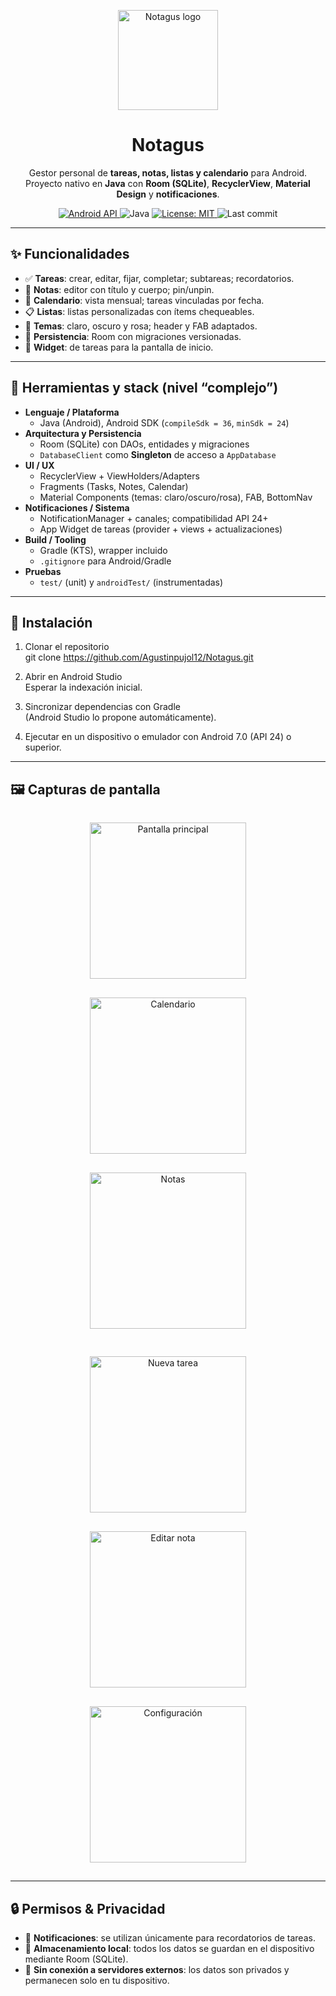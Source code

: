 <p align="center">
  <img src="docs/ic_launcher_round.webp" alt="Notagus logo" width="160"/>
</p>

<h1 align="center">Notagus</h1>

<p align="center">
  Gestor personal de <b>tareas, notas, listas y calendario</b> para Android.<br/>
  Proyecto nativo en <b>Java</b> con <b>Room (SQLite)</b>, <b>RecyclerView</b>, <b>Material Design</b> y <b>notificaciones</b>.
</p>

<p align="center">
  <a href="https://github.com/Agustinpujol12/Notagus/releases">
    <img src="https://img.shields.io/badge/Android-API%2024%2B-3DDC84" alt="Android API"/>
  </a>
  <img src="https://img.shields.io/badge/Made%20with-Java-orange" alt="Java"/>
  <a href="LICENSE">
    <img src="https://img.shields.io/badge/License-MIT-yellow" alt="License: MIT"/>
  </a>
  <img src="https://img.shields.io/github/last-commit/Agustinpujol12/Notagus" alt="Last commit"/>
</p>

---

## ✨ Funcionalidades

- ✅ **Tareas**: crear, editar, fijar, completar; subtareas; recordatorios.
- 📝 **Notas**: editor con título y cuerpo; pin/unpin.
- 📅 **Calendario**: vista mensual; tareas vinculadas por fecha.
- 📋 **Listas**: listas personalizadas con ítems chequeables.
- 🎨 **Temas**: claro, oscuro y rosa; header y FAB adaptados.
- 💾 **Persistencia**: Room con migraciones versionadas.
- 🧩 **Widget**: de tareas para la pantalla de inicio.

---

## 🧰 Herramientas y stack (nivel “complejo”)

- **Lenguaje / Plataforma**
  - Java (Android), Android SDK (`compileSdk = 36`, `minSdk = 24`)
- **Arquitectura y Persistencia**
  - Room (SQLite) con DAOs, entidades y migraciones
  - `DatabaseClient` como **Singleton** de acceso a `AppDatabase`
- **UI / UX**
  - RecyclerView + ViewHolders/Adapters
  - Fragments (Tasks, Notes, Calendar)
  - Material Components (temas: claro/oscuro/rosa), FAB, BottomNav
- **Notificaciones / Sistema**
  - NotificationManager + canales; compatibilidad API 24+
  - App Widget de tareas (provider + views + actualizaciones)
- **Build / Tooling**
  - Gradle (KTS), wrapper incluido
  - `.gitignore` para Android/Gradle
- **Pruebas**
  - `test/` (unit) y `androidTest/` (instrumentadas)

---

## 🚀 Instalación

1. Clonar el repositorio  
git clone https://github.com/Agustinpujol12/Notagus.git  

2. Abrir en Android Studio  
Esperar la indexación inicial.  

3. Sincronizar dependencias con Gradle  
(Android Studio lo propone automáticamente).  

4. Ejecutar en un dispositivo o emulador con Android 7.0 (API 24) o superior.  

---

## 🖼️ Capturas de pantalla

<p align="center">
  <img src="docs/home.jpeg" alt="Pantalla principal" width="250" style="margin:15px"/>
  <img src="docs/calendar.jpeg" alt="Calendario" width="250" style="margin:15px"/>
  <img src="docs/note.jpeg" alt="Notas" width="250" style="margin:15px"/>
</p>

<p align="center">
  <img src="docs/newtask.jpeg" alt="Nueva tarea" width="250" style="margin:15px"/>
  <img src="docs/editnote.jpeg" alt="Editar nota" width="250" style="margin:15px"/>
  <img src="docs/settings.jpeg" alt="Configuración" width="250" style="margin:15px"/>
</p>

---

## 🔒 Permisos & Privacidad

- 🔔 **Notificaciones**: se utilizan únicamente para recordatorios de tareas.  
- 💾 **Almacenamiento local**: todos los datos se guardan en el dispositivo mediante Room (SQLite).  
- 🚫 **Sin conexión a servidores externos**: los datos son privados y permanecen solo en tu dispositivo.  
